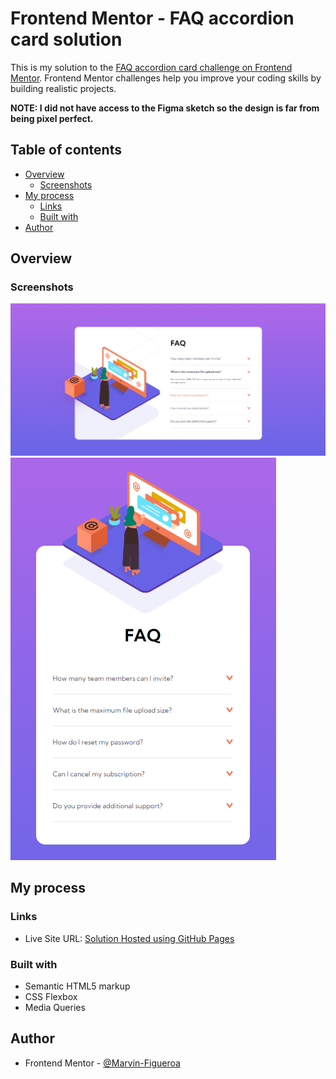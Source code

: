 # Frontend Mentor - FAQ accordion card solution

This is my solution to the [FAQ accordion card challenge on Frontend Mentor](https://www.frontendmentor.io/challenges/faq-accordion-card-XlyjD0Oam). Frontend Mentor challenges help you improve your coding skills by building realistic projects.

**NOTE: I did not have access to the Figma sketch so the design is far from being pixel perfect.**

## Table of contents

- [Overview](#overview)
  - [Screenshots](#screenshots)
- [My process](#my-process)
  - [Links](#links)
  - [Built with](#built-with)
- [Author](#author)

## Overview

### Screenshots

![](./Screenshot-Desktop.png)
![](./Screenshot-Mobile.png)

## My process

### Links

- Live Site URL: [Solution Hosted using GitHub Pages](https://marvin-figueroa.github.io/faq-accordion-card/)

### Built with

- Semantic HTML5 markup
- CSS Flexbox
- Media Queries

## Author

- Frontend Mentor - [@Marvin-Figueroa](https://www.frontendmentor.io/profile/Marvin-Figueroa)

